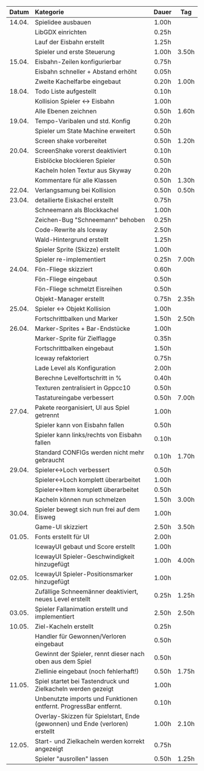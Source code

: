| Datum  | Kategorie | Dauer | Tag |
|:------:|:----------|:-----:|:---:|
| 14.04. | Spielidee ausbauen | 1.00h | |
|        | LibGDX einrichten| 0.25h | |
|        | Lauf der Eisbahn erstellt | 1.25h | |
|        | Spieler und erste Steuerung | 1.00h | 3.50h |
| 15.04. | Eisbahn-Zeilen konfigurierbar | 0.75h | |
|        | Eisbahn schneller + Abstand erhöht | 0.05h | |
|        | Zweite Kachelfarbe eingebaut | 0.20h | 1.00h |
| 18.04. | Todo Liste aufgestellt | 0.10h | |
|        | Kollision Spieler <-> Eisbahn | 1.00h | |
|        | Alle Ebenen zeichnen | 0.50h | 1.60h |
| 19.04. | Tempo-Varibalen und std. Konfig | 0.20h | |
|        | Spieler um State Machine erweitert | 0.50h | |
|        | Screen shake vorbereitet | 0.50h | 1.20h |
| 20.04. | ScreenShake vorerst deaktiviert | 0.10h | |
|        | Eisblöcke blockieren Spieler | 0.50h | |
|        | Kacheln holen Textur aus Skyway | 0.20h | |
|        | Kommentare für alle Klassen | 0.50h | 1.30h |
| 22.04. | Verlangsamung bei Kollision | 0.50h | 0.50h |
| 23.04. | detailierte Eiskachel erstellt | 0.75h | |
|        | Schneemann als Blockkachel | 1.00h | |
|        | Zeichen-Bug "Schneemann" behoben | 0.25h | |
|        | Code-Rewrite als Iceway | 2.50h | |
|        | Wald-Hintergrund erstellt | 1.25h | |
|        | Spieler Sprite (Skizze) erstellt | 1.00h | |
|        | Spieler re-implementiert | 0.25h | 7.00h |
| 24.04. | Fön-Fliege skizziert | 0.60h | |
|        | Fön-Fliege eingebaut | 0.50h | |
|        | Fön-Fliege schmelzt Eisreihen | 0.50h | |
|        | Objekt-Manager erstellt | 0.75h | 2.35h |
| 25.04. | Spieler <-> Objekt Kollision | 1.00h | |
|        | Fortschrittbalken und Marker | 1.50h | 2.50h |
| 26.04. | Marker-Sprites + Bar-Endstücke | 1.00h | |
|        | Marker-Sprite für Zielflagge | 0.35h | |
|        | Fortschrittbalken eingebaut | 1.50h | |
|        | Iceway refaktoriert | 0.75h | |
|        | Lade Level als Konfiguration | 2.00h | |
|        | Berechne Levelfortschritt in % | 0.40h | |
|        | Texturen zentralisiert in Gppcc10 | 0.50h | |
|        | Tastatureingabe verbessert | 0.50h | 7.00h |
| 27.04. | Pakete reorganisiert, UI aus Spiel getrennt | 1.00h | |
|        | Spieler kann von Eisbahn fallen | 0.50h | |
|        | Spieler kann links/rechts von Eisbahn fallen | 0.10h | |
|        | Standard CONFIGs werden nicht mehr gebraucht | 0.10h | 1.70h |
| 29.04. | Spieler<->Loch verbessert | 0.50h | |
|        | Spieler<->Loch komplett überarbeitet | 1.00h | |
|        | Spieler<->Item komplett überarbeitet | 0.50h | |
|        | Kacheln können nun schmelzen | 1.50h | 3.00h |
| 30.04. | Spieler bewegt sich nun frei auf dem Eisweg | 1.00h | |
|        | Game-UI skizziert | 2.50h | 3.50h |
| 01.05. | Fonts erstellt für UI | 2.00h | |
|        | IcewayUI gebaut und Score erstellt | 1.00h | |
|        | IcewayUI Spieler-Geschwindigkeit hinzugefügt | 1.00h | 4.00h |
| 02.05. | IcewayUI Spieler-Positionsmarker hinzugefügt | 1.00h | |
|        | Zufällige Schneemänner deaktiviert, neues Level erstellt | 0.25h | 1.25h |
| 03.05. | Spieler Fallanimation erstellt und implementiert | 2.50h | 2.50h |
| 10.05. | Ziel-Kacheln erstellt | 0.25h | |
|        | Handler für Gewonnen/Verloren eingebaut | 0.50h | |
|        | Gewinnt der Spieler, rennt dieser nach oben aus dem Spiel | 0.50h | |
|        | Ziellinie eingebaut (noch fehlerhaft!) | 0.50h | 1.75h |
| 11.05. | Spiel startet bei Tastendruck und Zielkacheln werden gezeigt | 1.00h | |
|        | Unbenutzte imports und Funktionen entfernt. ProgressBar entfernt. | 0.10h | |
|        | Overlay-Skizzen für Spielstart, Ende (gewonnen) und Ende (verloren) erstellt | 1.00h | 2.10h |
| 12.05. | Start- und Zielkacheln werden korrekt angezeigt | 0.75h | |
|        | Spieler "ausrollen" lassen | 0.50h | 1.25h |
